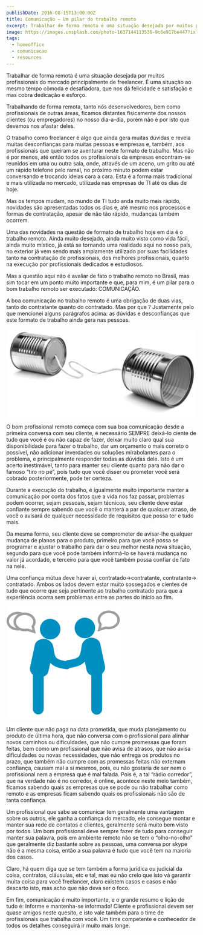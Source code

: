 ```yaml
---
publishDate: 2016-08-15T13:00:00Z
title: Comunicação — Um pilar do trabalho remoto
excerpt: Trabalhar de forma remota é uma situação desejada por muitos profissionais do mercado principalmente de freelancer. É uma situação ao mesmo tempo cômoda e desafiadora...
image: https://images.unsplash.com/photo-1637144113536-9c6e917be447?ixlib=rb-4.0.3&ixid=M3wxMjA3fDB8MHxwaG90by1wYWdlfHx8fGVufDB8fHx8fA%3D%3D&auto=format&fit=crop&w=1674&q=80
tags:
  - homeoffice
  - comunicacao
  - resources
---
```


Trabalhar de forma remota é uma situação desejada por muitos profissionais do mercado principalmente de freelancer. É uma situação ao mesmo tempo cômoda e desafiadora, que nos dá felicidade e satisfação e mas cobra dedicação e esforço.

Trabalhando de forma remota, tanto nós desenvolvedores, bem como profissionais de outras áreas, ficamos distantes fisicamente dos nossos clientes (ou empregadores) no nosso dia-a-dia, porém não é por isto que devemos nos afastar deles.

O trabalho como freelancer é algo que ainda gera muitas dúvidas e revela muitas desconfianças para muitas pessoas e empresas e, também, aos profissionais que queiram se aventurar neste formato de trabalho. Mas não é por menos, até então todos os profissionais da empresas encontram-se reunidos em uma ou outra sala, onde, através de um aceno, um grito ou até um rápido telefone pelo ramal, no próximo minuto podem estar conversando e trocando ideias cara a cara. Esta é a forma mais tradicional e mais utilizada no mercado, utilizada nas empresas de TI até os dias de hoje.

Mas os tempos mudam, no mundo de TI tudo anda muito mais rápido, novidades são apresentadas todos os dias e, até mesmo nos processos e formas de contratação, apesar de não tão rápido, mudanças também ocorrem.

Uma das novidades na questão de formato de trabalho hoje em dia é o trabalho remoto. Ainda muito desejado, ainda muito visto como vida fácil, ainda muito místico, já está se tornando uma realidade aqui no nosso país, no exterior já vem sendo mais amplamente utilizado por suas facilidades tanto na contratação de profissionais, dos melhores profissionais, quanto na execução por profissionais dedicados e estudiosos.

Mas a questão aqui não é avaliar de fato o trabalho remoto no Brasil, mas sim tocar em um ponto muito importante e que, para mim, é um pilar para o bom trabalho remoto ser executado: COMUNICAÇÃO.

A boa comunicação no trabalho remoto é uma obrigação de duas vias, tanto do contratante quanto do contratado. Mas por que ? Justamente pelo que mencionei alguns parágrafos acima: as dúvidas e desconfianças que este formato de trabalho ainda gera nas pessoas.

![comunicacao por fio em latinhas](../../../assets/posts/comunicacao/latinha.png)

O bom profissional remoto começa com sua boa comunicação desde a primeira conversa com seu cliente, é necessário SEMPRE deixá-lo ciente de tudo que você é ou não capaz de fazer, deixar muito claro qual sua disponibilidade para fazer o trabalho, dar um orçamento o mais correto o possível, não adicionar inverdades ou soluções mirabolantes para o problema, e principalmente responder todas as dúvidas dele. Isto é um acerto inestimável, tanto para manter seu cliente quanto para não dar o famoso “tiro no pé”, pois tudo que você disser ou prometer você será cobrado posteriormente, pode ter certeza.

Durante a execução do trabalho, é igualmente muito importante manter a comunicação por conta dos fatos que a vida nos faz passar, problemas podem ocorrer, sejam pessoais, sejam técnicos, seu cliente deve estar confiante sempre sabendo que você o manterá a par de qualquer atraso, de você o avisará de qualquer necessidade de requisitos que possa ter e tudo mais.

Da mesma forma, seu cliente deve se comprometer de avisar-lhe qualquer mudança de planos para o produto, primeiro para que você possa se programar e ajustar o trabalho para dar o seu melhor nesta nova situação, segundo para que você pode também informá-lo se haverá mudança no valor já acordado, e terceiro para que você também possa confiar de fato na nele.

Uma confiança mútua deve haver ai, contratado→contratante, contratante→ contratado. Ambos os lados devem estar muito sossegados e cientes de tudo que ocorre que seja pertinente ao trabalho contratado para que a experiência ocorra sem problemas entre as partes do início ao fim.

![duas pessoas conversando](../../../assets/posts/comunicacao/aperto-mao.png)

Um cliente que não paga na data prometida, que muda planejamento ou produto de última hora, que não conversa com o profissional para alinhar novos caminhos ou dificuldades, que não cumpre promessas que foram feitas, bem como um profissional que não avisa de atrasos, que não avisa dificuldades ou novas necessidades, que não entrega os produtos no prazo, que também não cumpre com as promessas feitas não externam confiança, causam mal a si mesmos, pois, eu não gostaria de ser nem o profissional nem a empresa que é mal falada. Pois é, a tal “rádio corredor”, que na verdade não é no corredor, é online, acontece neste meio também, ficamos sabendo quais as empresas que se pode ou não trabalhar como remoto e as empresas ficam sabendo quais os profissionais não são de tanta confiança.

Um profissional que sabe se comunicar tem geralmente uma vantagem sobre os outros, ele ganha a confiança do mercado, ele consegue montar e manter sua rede de contatos e clientes, geralmente será muito bem visto por todos. Um bom profissional deve sempre fazer de tudo para conseguir manter sua palavra, pois em ambiente remoto não se tem o “olho-no-olho” que geralmente diz bastante sobre as pessoas, uma conversa por skype não é a mesma coisa, então a sua palavra é tudo que você tem na maioria dos casos.

Claro, há quem diga que se tem também a forma jurídica ou judicial da coisa, contratos, cláusulas, etc e tal, mas eu não creio que isto vá garantir muita coisa para você freelancer, claro existem casos e casos e não descarto isto, mas acho que não deva ser o foco.

Em fim, comunicação é muito importante, e o grande resumo e lição de tudo é: Informe e mantenha-se informado! Cliente e profissional devem ser quase amigos neste quesito, e isto vale também para o time de profissionais que trabalha com você. Um time competente e conhecedor de todos os detalhes conseguirá ir muito mais longe.